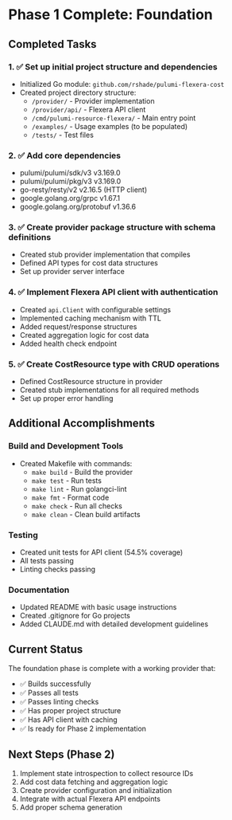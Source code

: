 # Phase 1 Complete: Foundation

## Completed Tasks

### 1. ✅ Set up initial project structure and dependencies
- Initialized Go module: `github.com/rshade/pulumi-flexera-cost`
- Created project directory structure:
  - `/provider/` - Provider implementation
  - `/provider/api/` - Flexera API client
  - `/cmd/pulumi-resource-flexera/` - Main entry point
  - `/examples/` - Usage examples (to be populated)
  - `/tests/` - Test files

### 2. ✅ Add core dependencies
- pulumi/pulumi/sdk/v3 v3.169.0
- pulumi/pulumi/pkg/v3 v3.169.0
- go-resty/resty/v2 v2.16.5 (HTTP client)
- google.golang.org/grpc v1.67.1
- google.golang.org/protobuf v1.36.6

### 3. ✅ Create provider package structure with schema definitions
- Created stub provider implementation that compiles
- Defined API types for cost data structures
- Set up provider server interface

### 4. ✅ Implement Flexera API client with authentication
- Created `api.Client` with configurable settings
- Implemented caching mechanism with TTL
- Added request/response structures
- Created aggregation logic for cost data
- Added health check endpoint

### 5. ✅ Create CostResource type with CRUD operations
- Defined CostResource structure in provider
- Created stub implementations for all required methods
- Set up proper error handling

## Additional Accomplishments

### Build and Development Tools
- Created Makefile with commands:
  - `make build` - Build the provider
  - `make test` - Run tests
  - `make lint` - Run golangci-lint
  - `make fmt` - Format code
  - `make check` - Run all checks
  - `make clean` - Clean build artifacts

### Testing
- Created unit tests for API client (54.5% coverage)
- All tests passing
- Linting checks passing

### Documentation
- Updated README with basic usage instructions
- Created .gitignore for Go projects
- Added CLAUDE.md with detailed development guidelines

## Current Status

The foundation phase is complete with a working provider that:
- ✅ Builds successfully
- ✅ Passes all tests
- ✅ Passes linting checks
- ✅ Has proper project structure
- ✅ Has API client with caching
- ✅ Is ready for Phase 2 implementation

## Next Steps (Phase 2)

1. Implement state introspection to collect resource IDs
2. Add cost data fetching and aggregation logic
3. Create provider configuration and initialization
4. Integrate with actual Flexera API endpoints
5. Add proper schema generation